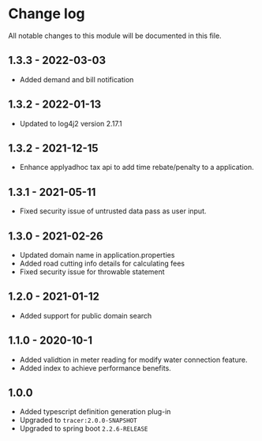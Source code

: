 # Change log
All notable changes to this module will be documented in this file.

## 1.3.3 - 2022-03-03

- Added demand and bill notification

## 1.3.2 - 2022-01-13

- Updated to log4j2 version 2.17.1

## 1.3.2 - 2021-12-15

- Enhance applyadhoc tax api to add time rebate/penalty to a application.

## 1.3.1 - 2021-05-11

- Fixed security issue of untrusted data pass as user input.

## 1.3.0 - 2021-02-26
- Updated domain name in application.properties
- Added road cutting info details for calculating fees
- Fixed security issue for throwable statement

## 1.2.0 - 2021-01-12
- Added support for public domain search

## 1.1.0 - 2020-10-1
- Added  validtion in meter reading for modify water connection feature.
- Added index to achieve performance benefits.

## 1.0.0
- Added typescript definition generation plug-in
- Upgraded to `tracer:2.0.0-SNAPSHOT`
- Upgraded to spring boot `2.2.6-RELEASE`